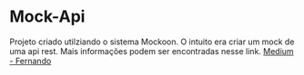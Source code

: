 # Mock-Api

Projeto criado utilziando o sistema Mockoon. O intuito era criar um mock de uma api rest.
Mais informações podem ser encontradas nesse link. [Medium - Fernando](https://fernandosilvabarreto1.medium.com/criar-mock-de-api-utilizando-mockoon-b88d4dbb7a78)
